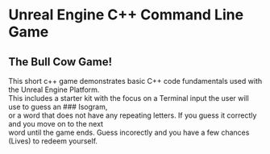 # Unreal Engine C++ Command Line Game

## The Bull Cow Game!

This short c++ game demonstrates basic C++ code fundamentals used with the Unreal Engine Platform.  
This includes a starter kit with the focus on a Terminal input the user will use to guess an ### Isogram,  
or a word that does not have any repeating letters. If you guess it correctly and you move on to the next  
word until the game ends. Guess incorectly and you have a few chances (Lives) to redeem yourself. 